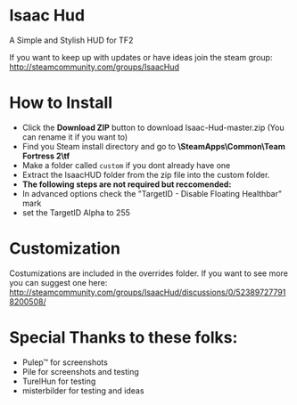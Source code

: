 # Isaac Hud

A Simple and Stylish HUD for TF2

If you want to keep up with updates or have ideas join the steam group:
http://steamcommunity.com/groups/IsaacHud

# How to Install

* Click the **Download ZIP** button to download Isaac-Hud-master.zip (You can rename it if you want to)
* Find you Steam install directory and go to **\SteamApps\Common\Team Fortress 2\tf**
* Make a folder called `custom` if you dont already have one
* Extract the IsaacHUD folder from the zip file into the custom folder.
* **The following steps are not required but reccomended:** 
* In advanced options check the "TargetID - Disable Floating Healthbar" mark
* set the TargetID Alpha to 255

# Customization

Costumizations are included in the overrides folder. If you want to see more you can suggest one here:
http://steamcommunity.com/groups/IsaacHud/discussions/0/523897277918200508/


# Special Thanks to these folks:

* Pulep™ for screenshots
* Pile for screenshots and testing
* TurelHun for testing
* misterbilder for testing and ideas
